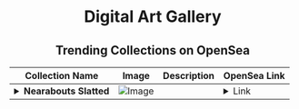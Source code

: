 <div align="center">

# Digital Art Gallery

## Trending Collections on OpenSea

| Collection Name                       | Image                                                                                     | Description                       | OpenSea Link                                                                                          |
|---------------------------------------|-------------------------------------------------------------------------------------------|-----------------------------------|--------------------------------------------------------------------------------------------------------|
| **<details><summary>Nearabouts Slatted</summary></details>** | ![Image](https://i.seadn.io/s/raw/files/36d5ad786dff70866b3b57d08acf9ef3.png?w=500&auto=format?w=200&auto=format) |  | <details><summary>Link</summary>[Nearabouts Slatted](https://opensea.io/collection/nearabouts-slatted)</details> |

</div>